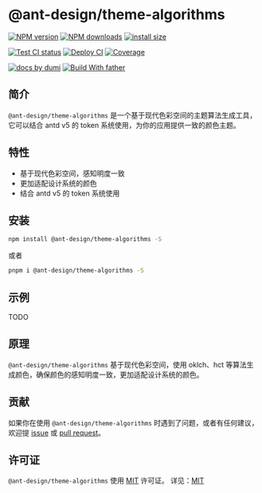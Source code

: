# @ant-design/theme-algorithms

[![NPM version][npm-image]][npm-url] [![NPM downloads][download-image]][download-url] [![install size][npm-size]][npm-size-url]

[![Test CI status][test-ci]][test-ci-url] [![Deploy CI][release-ci]][release-ci-url] [![Coverage][coverage]][codecov-url]

[![ docs by dumi][dumi-url]](https://d.umijs.org/) [![Build With father][father-url]](https://github.com/umijs/father/)

<!-- gitpod url -->

[gitpod-badge]: https://img.shields.io/badge/Gitpod-ready--to--code-blue?logo=gitpod
[gitpod-url]: https://gitpod.io/#https://github.com/ant-design/@ant-design/theme-algorithms

<!-- umi url -->

[dumi-url]: https://img.shields.io/badge/docs%20by-dumi-blue
[father-url]: https://img.shields.io/badge/build%20with-father-028fe4.svg

<!-- npm url -->

[npm-image]: http://img.shields.io/npm/v/@ant-design/theme-algorithms.svg?style=flat-square&color=deepgreen&label=latest
[npm-url]: http://npmjs.org/package/@ant-design/theme-algorithms
[npm-size]: https://img.shields.io/bundlephobia/minzip/@ant-design/theme-algorithms?color=deepgreen&label=gizpped%20size&style=flat-square
[npm-size-url]: https://packagephobia.com/result?p=@ant-design/theme-algorithms

<!-- coverage -->

[coverage]: https://codecov.io/gh/@ant-design/theme-algorithms/branch/master/graph/badge.svg
[codecov-url]: https://codecov.io/gh/@ant-design/theme-algorithms/branch/master

<!-- Github CI -->

[test-ci]: https://github.com/@ant-design/theme-algorithms/workflows/Test%20CI/badge.svg
[release-ci]: https://github.com/@ant-design/theme-algorithms/workflows/Release%20CI/badge.svg
[test-ci-url]: https://github.com/@ant-design/theme-algorithms/actions?query=workflow%3ATest%20CI
[release-ci-url]: https://github.com/@ant-design/theme-algorithms/actions?query=workflow%3ARelease%20CI
[download-image]: https://img.shields.io/npm/dm/@ant-design/theme-algorithms.svg?style=flat-square
[download-url]: https://npmjs.org/package/@ant-design/theme-algorithms

## 简介

`@ant-design/theme-algorithms` 是一个基于现代色彩空间的主题算法生成工具，它可以结合 antd v5 的 token 系统使用，为你的应用提供一致的颜色主题。

## 特性

- 基于现代色彩空间，感知明度一致
- 更加适配设计系统的颜色
- 结合 antd v5 的 token 系统使用

## 安装

```bash
npm install @ant-design/theme-algorithms -S
```

或者

```bash
pnpm i @ant-design/theme-algorithms -S
```

## 示例

TODO

## 原理

`@ant-design/theme-algorithms` 基于现代色彩空间，使用 oklch、hct 等算法生成颜色，确保颜色的感知明度一致，更加适配设计系统的颜色。

## 贡献

如果你在使用 `@ant-design/theme-algorithms` 时遇到了问题，或者有任何建议，欢迎提 [issue](https://github.com/ant-design/theme-algorithms/issues) 或 [pull request](https://github.com/ant-design/theme-algorithms/pulls)。

## 许可证

`@ant-design/theme-algorithms` 使用 [MIT](https://github.com/ant-design/ant-design/blob/master/LICENSE) 许可证。 详见：[MIT](./LICENSE)
